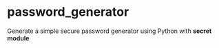# password_generator
Generate a simple secure password generator using Python with **secret module**
